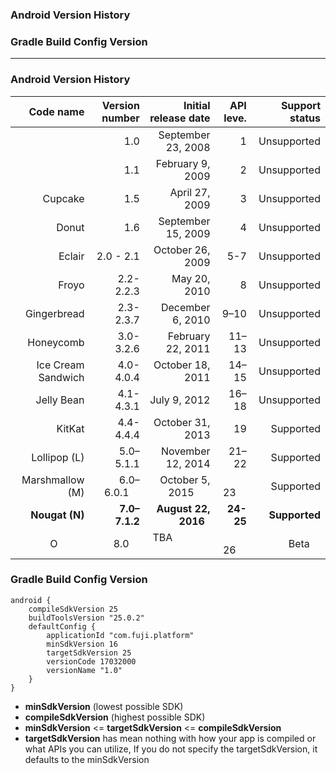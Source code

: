 ### Android Version History
### Gradle Build Config Version

--------------------

### Android Version History

|   Code name	|   Version number	|   Initial release date |   API leve.  |   Support status|
|--: 		      |--:					       |--:                    |--:           |--:           |
|   			    |      1.0          | September 23, 2008     |      1       |   Unsupported   |
|   			    |      1.1          |February 9, 2009        |      2       |   Unsupported  |
|Cupcake     |      1.5			      |  April 27, 2009        |      3       |    Unsupported |
|Donut       |      1.6		        |  September 15, 2009    |      4       |    Unsupported |
|Eclair      |      2.0 - 2.1	    |  October 26, 2009      |      5-7     |    Unsupported |
|Froyo       |      2.2-2.2.3	    |  May 20, 2010          |       8      |    Unsupported |
|Gingerbread |      2.3-2.3.7     |  December 6, 2010      |     9–10     |    Unsupported |
|Honeycomb   |      3.0-3.2.6	    |  February 22, 2011     |     11–13    |    Unsupported |
|Ice Cream Sandwich|  4.0-4.0.4	  |  October 18, 2011      |     14–15    |    Unsupported |
|Jelly Bean  |      4.1-4.3.1     |  July 9, 2012          |      16–18   |    Unsupported |
|KitKat      |      4.4-4.4.4		  |  October 31, 2013      |      19      |    Supported   |
|Lollipop (L)|      5.0–5.1.1     |  November 12, 2014     |      21–22   |    Supported   |
|Marshmallow (M)|   6.0–6.0.1     |  October 5, 2015       |       23     |    Supported   |
|**Nougat (N)**  |  **7.0–7.1.2** |  **August 22, 2016**   |   **24-25**  | **Supported**  |
|O           |      8.0			      |  TBA                   |       26     |    Beta        |


### Gradle Build Config Version
```
android {
    compileSdkVersion 25
    buildToolsVersion "25.0.2"
    defaultConfig {
        applicationId "com.fuji.platform"
        minSdkVersion 16
        targetSdkVersion 25
        versionCode 17032000
        versionName "1.0"
    }
}
```

* **minSdkVersion** (lowest possible SDK)
* **compileSdkVersion** (highest possible SDK)
* **minSdkVersion** <= **targetSdkVersion** <= **compileSdkVersion**
* **targetSdkVersion** has mean nothing with how your app is compiled or what APIs you can utilize, If you do not specify the targetSdkVersion, it defaults to the minSdkVersion



